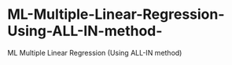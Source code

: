 # ML-Multiple-Linear-Regression-Using-ALL-IN-method-
ML Multiple Linear Regression (Using ALL-IN method)
